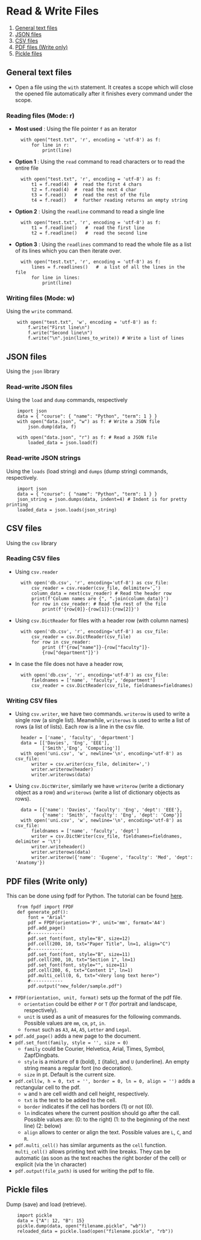 # Read & Write Files

1. [General text files](general-text-files)
2. [JSON files](json-files)
3. [CSV files](csv-files)
4. [PDF files (Write only)](pdf-files-write-only)
5. [Pickle files](pickle-files)

## General text files
- Open a file using the `with` statement. It creates a scope which will close the opened file automatically after it finishes every command under the scope.

### Reading files (Mode: r)
- **Most used** : Using the file pointer `f` as an iterator

		with open("test.txt", 'r', encoding = 'utf-8') as f:
			for line in r:
				print(line)

- **Option 1** : Using the `read` command to read characters or to read the entire file 

		with open("test.txt", 'r', encoding = 'utf-8') as f:
			t1 = f.read(4)	#  read the first 4 chars
			t2 = f.read(4)	#  read the next 4 char
			t3 = f.read() 	#  read the rest of the file
			t4 = f.read() 	#  further reading returns an empty string

- **Option 2** : Using the `readline` command to read a single line

		with open("test.txt", 'r', encoding = 'utf-8') as f:
			t1 = f.readline()	#  read the first line
			t2 = f.readline()	#  read the second line

- **Option 3** : Using the `readlines` command to read the whole file as a list of its lines which you can then iterate over. 

		with open("test.txt", 'r', encoding = 'utf-8') as f:
			lines = f.readlines() 	#  a list of all the lines in the file
			for line in lines:
				print(line)

### Writing files (Mode: w)
Using the `write` command.

		with open("test.txt", 'w', encoding = 'utf-8') as f:
			f.write("First line\n")
			f.write("Second line\n")
			f.write("\n".join(lines_to_write)) # Write a list of lines

## JSON files

Using the `json` library

### Read-write JSON files
Using the `load` and `dump` commands, respectively

		import json
		data = { "course": { "name": "Python", "term": 1 } }
		with open("data.json", "w") as f: # Write a JSON file
			json.dump(data, f)
		
		with open("data.json", "r") as f: # Read a JSON file
			loaded_data = json.load(f)

### Read-write JSON strings
Using the `loads` (load string) and `dumps` (dump string) commands, respectively.

		import json
		data = { "course": { "name": "Python", "term": 1 } }
		json_string = json.dumps(data, indent=4) # Indent is for pretty printing
		loaded_data = json.loads(json_string)

## CSV files

Using the `csv` library

### Reading CSV files
- Using `csv.reader`

		with open('db.csv', 'r', encoding='utf-8') as csv_file:
			csv_reader = csv.reader(csv_file, delimiter=',')
			column_data = next(csv_reader) # Read the header row
			print(f'Column names are {", ".join(column_data)}')
			for row in csv_reader: # Read the rest of the file
				print(f'{row[0]}-{row[1]}:{row[2]}')

- Using `csv.DictReader` for files with a header row (with column names)

		with open('db.csv', 'r', encoding='utf-8') as csv_file:
			csv_reader = csv.DictReader(csv_file)
			for row in csv_reader:
				print (f'{row["name"]}-{row["faculty"]}-
				{row["department"]}')

- In case the file does not have a header row, 

		with open('db.csv', 'r', encoding='utf-8') as csv_file:
			fieldnames = ['name', 'faculty', 'department']
			csv_reader = csv.DictReader(csv_file, fieldnames=fieldnames)

### Writing CSV files
- Using `csv.writer`, we have two commands. `writerow` is used to write a single row (a single list). Meanwhile, `writerows` is used to write a list of rows (a list of lists). Each row is a line in the csv file.

		header = ['name', 'faculty', 'department']
		data = [['Davies', 'Eng', 'EEE'],
				['Smith','Eng', 'Computing']]
		with open('uni.csv', 'w', newline='\n', encoding='utf-8') as csv_file:
			writer = csv.writer(csv_file, delimiter=',')
			writer.writerow(header)
			writer.writerows(data)

- Using `csv.DictWriter`, similarly we have `writerow` (write a dictionary object as a row) and `writerows` (write a list of dictionary objects as rows).

		data = [{'name': 'Davies', 'faculty': 'Eng', 'dept': 'EEE'},
				{'name': 'Smith', 'faculty': 'Eng', 'dept': 'Comp'}]
		with open('uni.csv', 'w', newline='\n', encoding='utf-8') as csv_file:
			fieldnames = ['name', 'faculty', 'dept']
			writer = csv.DictWriter(csv_file, fieldnames=fieldnames, delimiter = '\t')
			writer.writeheader()
			writer.writerows(data)
			writer.writerow({'name': 'Eugene', 'faculty': 'Med', 'dept': 'Anatomy'})

## PDF files (Write only)
This can be done using fpdf for Python. The tutorial can be found [here](https://pyfpdf.readthedocs.io/en/latest/Tutorial/index.html). 

		from fpdf import FPDF
		def generate_pdf():
		    font = "Arial"
		    pdf = FPDF(orientation='P', unit='mm', format='A4')
		    pdf.add_page()
		    #------------
		    pdf.set_font(font, style="B", size=12)
		    pdf.cell(200, 10, txt="Paper Title", ln=1, align="C")
		    #------------
		    pdf.set_font(font, style="B", size=11)
		    pdf.cell(200, 10, txt="Section 1", ln=1)
		    pdf.set_font(font, style="", size=11)
		    pdf.cell(200, 6, txt="Content 1", ln=1)
		    pdf.multi_cell(0, 6, txt="<Very long text here>")
		    #------------
		    pdf.output("new_folder/sample.pdf")

- `FPDF(orientation, unit, format)` sets up the format of the pdf file.
    - `orientation` could be either `P` or `T` (for portrait and landscape, respectively).
    - `unit` is used as a unit of measures for the following commands. Possible values are `mm`, `cm`, `pt`, `in`.
    - `format` such as `A3`, `A4`, `A5`, `Letter` and `Legal`.
- `pdf.add_page()` adds a new page to the document.
- `pdf.set_font(family, style = '', size = 0)` 
	- `family` could be Courier, Helvetica, Arial, Times, Symbol, ZapfDingbats.
	- `style` is a mixture of `B` (bold), `I` (italic), and `U` (underline). An empty string means a regular font (no decoration).
	- `size` in pt. Default is the current size.
- `pdf.cell(w, h = 0, txt = '', border = 0, ln = 0, align = '')` adds a rectangular cell to the pdf.
	- `w` and `h` are cell width and cell height, respectively.
	- `txt` is the text to be added to the cell.
	- `border` indicates if the cell has borders (1) or not (0).
	- `ln` indicates where the current position should go after the call. Possible values are: (0: to the right) (1: to the beginning of the next line) (2: below)
	- `align` allows to center or align the text. Possible values are `L`, `C`, and `R`.
- `pdf.multi_cell()` has similar arguments as the `cell` function. `multi_cell()` allows printing text with line breaks. They can be automatic (as soon as the text reaches the right border of the cell) or explicit (via the \n character)
- `pdf.output(file_path)` is used for writing the pdf to file.	

## Pickle files
Dump (save) and load (retrieve).

		import pickle
		data = {"A": 12, "B": 15}
		pickle.dump(data, open("filename.pickle", "wb"))
		reloaded_data = pickle.load(open("filename.pickle", "rb"))
